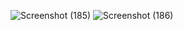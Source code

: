 ![Screenshot (185)](https://github.com/sonamyadav6942/Website-With-Login-And-Register-HTML-CSS-JavaScript/assets/106435692/55df1455-7380-44cb-80d6-e5cbc481a05c)
![Screenshot (186)](https://github.com/sonamyadav6942/Website-With-Login-And-Register-HTML-CSS-JavaScript/assets/106435692/b7150ad7-3f40-4935-8fcb-5cdc5ac8750f)
